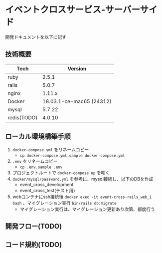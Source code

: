 # イベントクロスサービス-サーバーサイド
開発ドキュメントを以下に記す

## 技術概要
 Tech               | Version
 ------------------ | ------
 ruby               | 2.5.1
 rails              | 5.0.7
 nginx              | 1.11.x
 Docker             | 18.03.1-ce-mac65 (24312)
 mysql              | 5.7.22
 redis(TODO)        | 4.0.10

## ローカル環境構築手順
1. `docker-compose.yml` をリネームコピー
    - `cp docker-compose.yml.sample docker-compose.yml` 
2. `.env` をリネームコピー
    - `cp .env.sample .env`
3. プロジェクトルートで `docker-compose up` を叩く
4. `docker/mysql/password.yml` を参考に、mysql接続し、以下のDBを作成
    - event_cross_development
    - event_cross_test(テスト用)
5. webコンテナにssh接続後 `docker exec -it event-cross-rails_web_1 bash` 、マイグレーション実行 `bin/rails db:migrate`
    - マイグレーション実行は、マイグレーション更新あり次第、都度行う

## 開発フロー(TODO)
## コード規約(TODO)